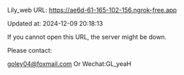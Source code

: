 Lily_web URL: https://ae6d-61-165-102-156.ngrok-free.app

Updated at: 2024-12-09 20:18:13

If you cannot open this URL, the server might be down.

Please contact: 

goley04@foxmail.com Or Wechat:GL_yeaH